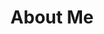 ---
layout: default
img: arrow.png
category: Services
title: About Me <br> 
description: |
  <p class="lead">
    Thanks for visitng my page. I'm a web developer always on the look out for new challenges. 
  <p class="lead">My passion is bringing ideas to life which aid and help make the world a better place through technology</p>
  <p class="lead">Languages
    Ruby | Javascript
    <br> 
    Frameworks 
    Rails 
    <br>
    My Tools 
    Trello | Balsamiq | Sublime 
    Please do take a look at my projects below 
  </p>

---